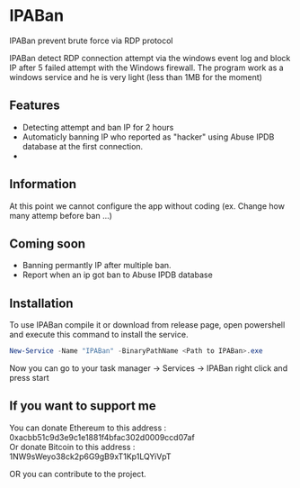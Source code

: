 # IPABan
IPABan prevent brute force via RDP protocol


IPABan detect RDP connection attempt via the windows event log and block IP after 5 failed attempt with the Windows firewall.
The program work as a windows service and he is very light (less  than 1MB for the moment)


## Features
* Detecting attempt and ban IP for 2 hours
* Automaticly banning IP who reported as "hacker" using Abuse IPDB database at the first connection.
* 
## Information
At this point we cannot configure the app without coding (ex. Change how many attemp before ban ...)

## Coming soon
* Banning permantly IP after multiple ban.
* Report when an ip got ban to Abuse IPDB database

## Installation
To use IPABan compile it or download from release page, open powershell and execute this command to install the service.

```powershell
New-Service -Name "IPABan" -BinaryPathName <Path to IPABan>.exe
```
Now you can go to your task manager -> Services -> IPABan right click and press start

## If you want to support me
You can donate Ethereum to this address : 0xacbb51c9d3e9c1e1881f4bfac302d0009ccd07af </br>
Or donate Bitcoin to this address : 1NW9sWeyo38ck2p6G9gB9xT1Kp1LQYiVpT

OR you can contribute to the project.
